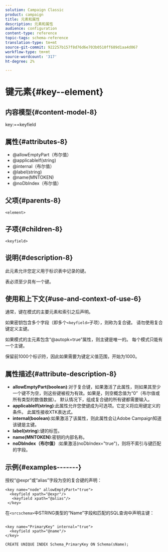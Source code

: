 ```yaml
---
solution: Campaign Classic
product: campaign
title: 元素和属性
description: 元素和属性
audience: configuration
content-type: reference
topic-tags: schema-reference
translation-type: tm+mt
source-git-commit: 922257b157f8d76d6e703b0510ff689d1aa4d067
workflow-type: tm+mt
source-wordcount: '317'
ht-degree: 2%

---
```



# 键元素{#key--element}

## 内容模型{#content-model-8}

key:==keyfield

## 属性{#attributes-8}

* @allowEmptyPart（布尔值）
* @applicableIf(string)
* @internal（布尔值）
* @label(string)
* @name(MNTOKEN)
* @noDbIndex（布尔值）

## 父项{#parents-8}

`<element>`

## 子项{#children-8}

`<keyfield>`

## 说明{#description-8}

此元素允许您定义用于标识表中记录的键。

表必须至少具有一个键。

## 使用和上下文{#use-and-context-of-use-6}

通常，键在模式的主要元素和索引之后声明。

如果密钥包含多个字段（即多个`<keyfield>`子项），则称为复合键。 请勿使用复合键定义主键。

如果模式的主元素包含“@autopk=true”属性，则主键是唯一的。 每个模式只能有一个主键。

保留前1000个标识符，因此如果需要为键定义值范围，开始为1000。

## 属性描述{#attribute-description-8}

* **allowEmptyPart(boolean)**:对于复合键，如果激活了此属性，则如果其至少一个键不为空，则这些键被视为有效。如果是，则空概念值为“0”（布尔值或所有类型的数值数据）。 默认情况下，组成复合键的所有键都需要输入。
* **applicableIf(string)**:此属性允许您使键成为可选项。它定义将应用键定义的条件。 此属性接收XTK表达式。
* **internal(boolean)**:如果激活了该属性，则此属性会让Adobe Campaign知道该键是主键。
* **label(string**):键的标签。
* **name(MNTOKEN)**:密钥的内部名称。
* **noDbIndex（布尔值）**:如果激活(noDbIndex=&quot;true&quot;)，则将不索引与键匹配的字段。

## 示例{#examples-------}

授权“@expr”或“alias”字段为空的复合键的声明：

```
<key name="node" allowEmptyPart="true">
  <keyfield xpath="@expr"/>
   <keyfield xpath="@alias"/>
 </key>
```

在`<srcschema>`中STRING类型的“Name”字段和匹配的SQL查询中声明主键：

```
 
<key name="PrimaryKey" internal="true">  
  <keyfield xpath="@name"/>
</key>

CREATE UNIQUE INDEX Schema_PrimaryKey ON Schema(sName);
```
